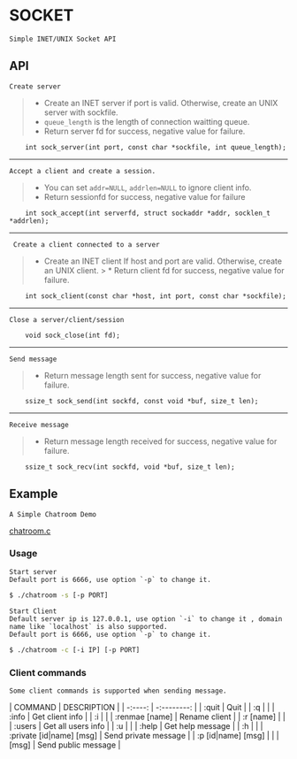 # SOCKET

	Simple INET/UNIX Socket API

## API

	Create server

> * Create an INET server if port is valid. Otherwise, create an UNIX server with sockfile.
> * `queue_length` is the length of connection waitting queue.
> * Return server fd for success, negative value for failure.

```
	int sock_server(int port, const char *sockfile, int queue_length);
```

---

	Accept a client and create a session.

> * You can set `addr=NULL`, `addrlen=NULL` to ignore client info.
> * Return sessionfd for success, negative value for failure

```
	int sock_accept(int serverfd, struct sockaddr *addr, socklen_t *addrlen);
```

---

	 Create a client connected to a server
	
> * Create an INET client If host and port are valid. Otherwise, create an UNIX client.
  	> * Return client fd for success, negative value for failure.

```
	int sock_client(const char *host, int port, const char *sockfile);
```

---

	Close a server/client/session

```
	void sock_close(int fd);
```

---

	Send message

> * Return message length sent for success, negative value for failure.

```
	ssize_t sock_send(int sockfd, const void *buf, size_t len);
```

---
	
	Receive message

> * Return message length received for success, negative value for failure.
```
	ssize_t sock_recv(int sockfd, void *buf, size_t len);
```

## Example

	A Simple Chatroom Demo

[chatroom.c](chatroom.c)


### Usage

	Start server
	Default port is 6666, use option `-p` to change it.

``` bash
$ ./chatroom -s [-p PORT]
```

	Start Client
	Default server ip is 127.0.0.1, use option `-i` to change it , domain name like `localhost` is also supported.
	Default port is 6666, use option `-p` to change it.

``` bash
$ ./chatroom -c [-i IP] [-p PORT]
```

### Client commands

	Some client commands is supported when sending message.

|         COMMAND           |     DESCRIPTION      |
|         -:----:           |     -:--------:      |
| :quit                     | Quit                 |
| :q                        |                      |
| :info                     | Get client info      |
| :i                        |                      |
| :renmae [name]            | Rename client        |
| :r [name]                 |                      |
| :users                    | Get all users info   |
| :u                        |                      |
| :help                     | Get help message     |
| :h                        |                      |
| :private [id\|name] [msg] | Send private message |
| :p [id\|name] [msg]       |                      |
| [msg]                     | Send public message  |

